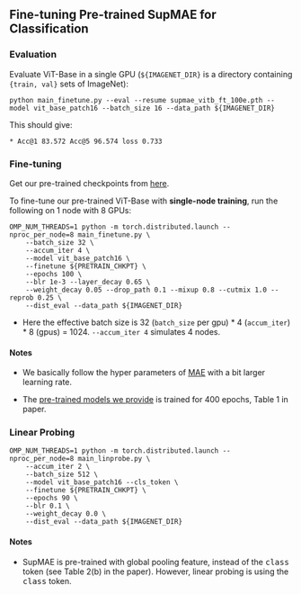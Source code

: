 ## Fine-tuning Pre-trained SupMAE for Classification

### Evaluation

Evaluate ViT-Base in a single GPU (`${IMAGENET_DIR}` is a directory containing `{train, val}` sets of ImageNet):
```
python main_finetune.py --eval --resume supmae_vitb_ft_100e.pth --model vit_base_patch16 --batch_size 16 --data_path ${IMAGENET_DIR}
```
This should give:
```
* Acc@1 83.572 Acc@5 96.574 loss 0.733
```

### Fine-tuning

Get our pre-trained checkpoints from [here](https://drive.google.com/file/d/1YwcTJvASZJvn2LxyZZG4PcgXaBCKEv_4/view?usp=sharing).

To fine-tune our pre-trained ViT-Base with **single-node training**, run the following on 1 node with 8 GPUs:
```
OMP_NUM_THREADS=1 python -m torch.distributed.launch --nproc_per_node=8 main_finetune.py \
    --batch_size 32 \
    --accum_iter 4 \
    --model vit_base_patch16 \
    --finetune ${PRETRAIN_CHKPT} \
    --epochs 100 \
    --blr 1e-3 --layer_decay 0.65 \
    --weight_decay 0.05 --drop_path 0.1 --mixup 0.8 --cutmix 1.0 --reprob 0.25 \
    --dist_eval --data_path ${IMAGENET_DIR}
```
- Here the effective batch size is 32 (`batch_size` per gpu) * 4 (`accum_iter`) * 8 (gpus) = 1024. `--accum_iter 4` simulates 4 nodes.

#### Notes

- We basically follow the hyper parameters of [MAE](https://github.com/facebookresearch/mae/blob/main/FINETUNE.md) with a bit larger learning rate.

- The [pre-trained models we provide](https://drive.google.com/file/d/1YwcTJvASZJvn2LxyZZG4PcgXaBCKEv_4/view?usp=sharing) is trained for 400 epochs, Table 1 in paper.

### Linear Probing
```
OMP_NUM_THREADS=1 python -m torch.distributed.launch --nproc_per_node=8 main_linprobe.py \
    --accum_iter 2 \
    --batch_size 512 \
    --model vit_base_patch16 --cls_token \
    --finetune ${PRETRAIN_CHKPT} \
    --epochs 90 \
    --blr 0.1 \
    --weight_decay 0.0 \
    --dist_eval --data_path ${IMAGENET_DIR}
```

#### Notes

- SupMAE is pre-trained with global pooling feature, instead of the <tt>class</tt> token (see Table 2(b) in the paper). However, linear probing is using the <tt>class</tt> token.


